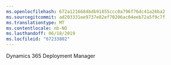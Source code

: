 ```yaml
---
ms.openlocfilehash: 672a1216684bdb91855ccc0a796f76dc41a26ba2
ms.sourcegitcommit: ad203331ee9737e82ef70206ac04eeb72a5f9c7f
ms.translationtype: MT
ms.contentlocale: nb-NO
ms.lasthandoff: 06/18/2019
ms.locfileid: "67233802"
---
```

Dynamics 365 Deployment Manager